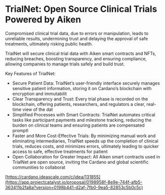 # TrialNet: Open Source Clinical Trials Powered by Aiken

Compromised clinical trial data, due to errors or manipulation, leads to unreliable results, undermining trust and delaying the approval of safe treatments, ultimately risking public health. 

TrialNet will secure clinical trial data with Aiken smart contracts and NFTs, reducing breaches, boosting transparency, and ensuring compliance, allowing companies to manage trials safely and build trust.

Key Features of TrialNet:
- Secure Patient Data: TrialNet’s user-friendly interface securely manages sensitive patient information, storing it on Cardano’s blockchain with encryption and immutabilit
- Clear Transparency and Trust: Every trial phase is recorded on the blockchain, offering patients, researchers, and regulators a clear, real-time view of the dat
- Simplified Processes with Smart Contracts: TrialNet automates critical tasks like participant payments and milestone tracking, reducing the burden on clinical teams and ensuring patients are compensated promptl
- Faster and More Cost-Effective Trials: By minimizing manual work and eliminating intermediaries, TrialNet speeds up the completion of clinical trials, reduces costs, and minimizes errors, ultimately leading to quicker access to safe, effective treatments for patient
- Open Collaboration for Greater Impact: All Aiken smart contracts used in TrialNet are open source, inviting the Cardano and global scientific communities to collaborat

[https://cardano.ideascale.com/c/idea/131855](https://app.projectcatalyst.io/proposal/0198958f-8e9e-744f-afb5-363411b2fa8a?version=0198b441-d2af-7fb0-9ea5-82853c5b0c5c)
